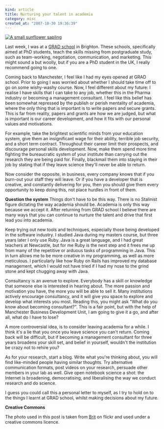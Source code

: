 ```yaml
--- 
kind: article
title: Nurturing your talent in academia
category: misc
created_at: "2007-10-30 19:36:39"
---
```

<a href="http://flickr.com/photos/celinesphotographer/1443256175/" title="A small sunflower sapling"><img src="http://www.bioinformaticszen.com/wp-content/uploads/2007/10/sunflower.jpg" alt="A small sunflower sapling" /></a>

Last week, I was at a <a href="http://www.grad.ac.uk">GRAD school</a> in Brighton. These schools, specifically aimed at PhD students, teach the skills missing from postgraduate study, such as team-working, negotiation, communication, and marketing. This might sound a but woolly, but if you are a PhD student in the UK, I really recommend going to one.

<!--more--> Coming back to Manchester, I feel like I had my eyes opened at GRAD school. Prior to going I was worried about whether I should take time off to go on some wishy-washy course. Now, I feel different about my future: I realise I have skills that I can take to any job, whether this in the Pharma industry or becoming a management consultant. I feel like this belief has been somewhat repressed by the publish or perish mentality of academia, where the only thing that is important is to write papers and secure grants. This is far from reality, papers and grants are how we are judged, but what is important is our career development, and how it fits with our personal values and motivations.

For example, take the brightest scientific minds from your education system, give them an insignificant wage for their ability, terrible job security, and a short term contract. Throughout their career limit their prospects, and discourage personal skills development. Now, make them spend more time fighting the bureaucratic system of your institute than carrying out the research they are being paid for. Finally, blackmail them into staying in their job by stating that if they leave science they'll never be able to return.

Now consider the opposite, in business, every company knows that if you burn-out your staff they will leave. Or if you have a developer that is creative, and constantly delivering for you, then you should give them every opportunity to keep doing this, not place hurdles in front of them.

<strong>Question the system</strong>
Things don't have to be this way. There is no Stalinist figure dictating the way academia should be. Academia is only this way because we accept it. After returning from GRAD school I believe there are many ways that you can continue to nurture the talent and drive that first lead you into academia.

Keep trying out new tools and techniques, especially those being developed in the software industry. I studied Java during my masters course, but three years later I only use Ruby. Java is a great language, and I had great teachers at Newcastle, but for me Ruby is the next step and it frees me up from many of the repetitive or arduous tasks of programming in Java. This in turn allows me to be more creative in my programming, as well as more meticulous. I particularly like how Ruby on Rails has improved my database management, which I would not have tried if I had my nose to the grind stone and kept chugging away with Java.

Consultancy is an avenue to explore. Everybody has a skill or knowledge that someone else is interested in hearing about. The more passion and motivation you have, the more you will be able to sell it. Many institutions actively encourage consultancy, and it will give you space to explore and develop what interests you most. Reading this, you might ask "What do you know about becoming consultant?". This is a fair point, but with the help of Manchester Business Development Unit, I am going to give it a go, and after all, what do I have to lose?

A more controversial idea, is to consider leaving academia for a while. I think it's a lie that you once you leave science you can't return. Coming back will be difficult, but if becoming a management consultant for three years broadens your skill set, and belief in yourself, wouldn't the institution be crazy not to rehire you?

As for your research, start a blog. Write what you're thinking about, you will find like-minded people having similar thoughts. Try alternative communication formats, post videos on your research, persuade other members in your lab as well. Give open notebook science a shot: the Internet is broadening, democratising, and liberalising the way we conduct research and do science.

I guess you could call this a personal letter to myself, as I try to hold on to the things I learnt at GRAD school, whilst making decisions about my future.

<strong>Creative Commons</strong>

The photo used in this post is taken from <a href="http://flickr.com/photos/celinesphotographer/1443256175/">Brit</a> on flickr and used under a creative commons licence.
